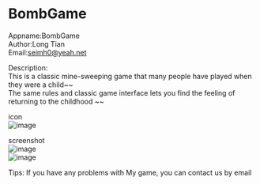 # BombGame
Appname:BombGame<br/>
Author:Long Tian<br/>
Email:seimh0@yeah.net<br/>

Description:<br/>
This is a classic mine-sweeping game that many people have played when they were a child~~ <br/>
The same rules and classic game interface lets you find the feeling of returning to the childhood ~~

icon<br/>
![image](https://github.com/2219599254/BombGame/blob/master/image/icon_start21.png)

screenshot<br/>
![image](https://github.com/2219599254/BombGame/blob/master/image/page11.png)
<br/>
![image](https://github.com/2219599254/BombGame/blob/master/image/page21.png)

Tips:
If you have any problems with My game, you can contact us by email

